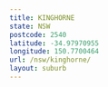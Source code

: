 ```yaml
---
title: KINGHORNE
state: NSW
postcode: 2540
latitude: -34.97970955
longitude: 150.7700464
url: /nsw/kinghorne/
layout: suburb
---
```

